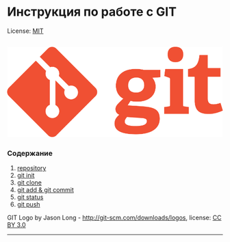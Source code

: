 # Инструкция по работе с GIT

License: [MIT](./license.md)


![git-logo](./assets/Git-Logo.png)
---

### Содержание
1. [repository](./repository.md)
2. [git init](./init.md)
3. [git clone](./clone.md)
4. [git add & git commit](./add&commit.md)
5. [git status](./status.md)
6. [git push](./push.md)


GIT Logo by Jason Long - http://git-scm.com/downloads/logos, license: [CC BY 3.0](https://creativecommons.org/licenses/by/3.0/)



---